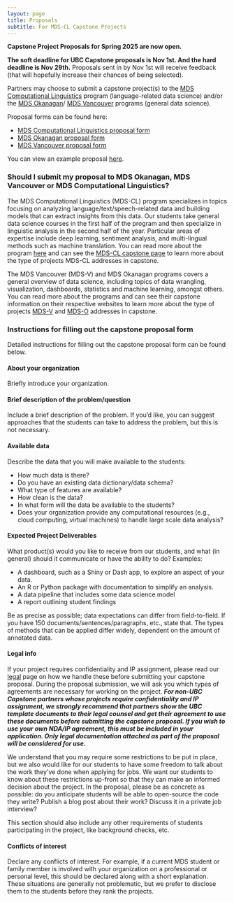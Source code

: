 ```yaml
---
layout: page
title: Proposals
subtitle: For MDS-CL Capstone Projects
---
```


**Capstone Project Proposals for Spring 2025 are now open.**  

**The soft deadline for UBC Capstone proposals is Nov 1st. And the hard deadline is Nov 29th.** Proposals sent in by Nov 1st will receive feedback (that will hopefully increase their chances of being selected). 

Partners may choose to submit a capstone project(s) to the [MDS Computational Linguistics](https://ubc-mdscl.github.io/program/aboutme/) program (language-related data science) and/or the [MDS Okanagan](https://ubco-mds.github.io/)/ [MDS Vancouver](https://ubc-mds.github.io/about/) programs (general data science).  

Proposal forms can be found here: 
* [MDS Computational Linguistics proposal form](https://ubc.ca1.qualtrics.com/jfe/form/SV_ezjjC1pO6TdX6bc) 
* [MDS Okanagan proposal form](https://ubco-mds.github.io/capstone/proposal/)
* [MDS Vancouver proposal form](https://ubc.ca1.qualtrics.com/jfe/form/SV_cDgsSg3eb9zPcZo)

You can view an example proposal [here](https://ubc-mds.github.io/capstone/sample_proposal/).

### Should I submit my proposal to MDS Okanagan, MDS Vancouver or MDS Computational Linguistics? 

The MDS Computational Linguistics (MDS-CL) program specializes in topics focusing on analyzing language/text/speech-related data and building models that can extract insights from this data. Our students take general data science courses in the first half of the program and then specialize in linguistic analysis in the second half of the year. Particular areas of expertise include deep learning, sentiment analysis, and multi-lingual methods such as machine translation. You can read more about the program [here](https://masterdatascience.ubc.ca/programs/computational-linguistics) and can see the [MDS-CL capstone page](https://ubc-mdscl.github.io/capstone/about/) to learn more about the type of projects MDS-CL addresses in capstone. 

The MDS Vancouver (MDS-V) and MDS Okanagan programs covers a general overview of data science, including topics of data wrangling, visualization, dashboards, statistics and machine learning, amongst others. You can read more about the programs and can see their capstone information on their respective websites to learn more about the type of projects [MDS-V](https://ubc-mds.github.io/capstone/about/) and [MDS-O](https://ubco-mds.github.io/) addresses in capstone. 

### Instructions for filling out the capstone proposal form

Detailed instructions for filling out the capstone proposal form can be found below. 

#### About your organization 

Briefly introduce your organization. 

#### Brief description of the problem/question 

Include a brief description of the problem. If you’d like, you can suggest approaches that the students can take to address the problem, but this is not necessary. 

#### Available data 

Describe the data that you will make available to the students: 
* How much data is there?
* Do you have an existing data dictionary/data schema?
* What type of features are available?
* How clean is the data?
* In what form will the data be available to the students?
* Does your organization provide any computational resources (e.g., cloud computing, virtual machines) to handle large scale data analysis? 

#### Expected Project Deliverables

What product(s) would you like to receive from our students, and what (in general) should it communicate or have the ability to do? Examples: 
* A dashboard, such as a Shiny or Dash app, to explore an aspect of your data.
* An R or Python package with documentation to simplify an analysis.
* A data pipeline that includes some data science model
* A report outlining student findings

Be as precise as possible; data expectations can differ from field-to-field. If you have 150 documents/sentences/paragraphs, etc., state that. The types of methods that can be applied differ widely, dependent on the amount of annotated data.

#### Legal info 

If your project requires confidentiality and IP assignment, please read our [legal](https://ubc-mdscl.github.io/capstone/guide-to-mutual-nda-ip/) page on how we handle these before submitting your capstone proposal. During the proposal submission, we will ask you which types of agreements are necessary for working on the project. **_For non-UBC Capstone partners whose projects require confidentiality and IP assignment, we strongly recommend that partners show the UBC template documents to their legal counsel and get their agreement to use these documents before submitting the capstone proposal. If you wish to use your own NDA/IP agreement, this must be included in your application. Only legal documentation attached as part of the proposal will be considered for use._** 

We understand that you may require some restrictions to be put in place, but we also would like for our students to have some freedom to talk about the work they’ve done when applying for jobs. We want our students to know about these restrictions up-front so that they can make an informed decision about the project. In the proposal, please be as concrete as possible: do you anticipate students will be able to open-source the code they write? Publish a blog post about their work? Discuss it in a private job interview? 

This section should also include any other requirements of students participating in the project, like background checks, etc. 

#### Conflicts of interest 

Declare any conflicts of interest. For example, if a current MDS student or family member is involved with your organization on a professional or personal level, this should be declared along with a short explanation. These situations are generally not problematic, but we prefer to disclose them to the students before they rank the projects. 

 
